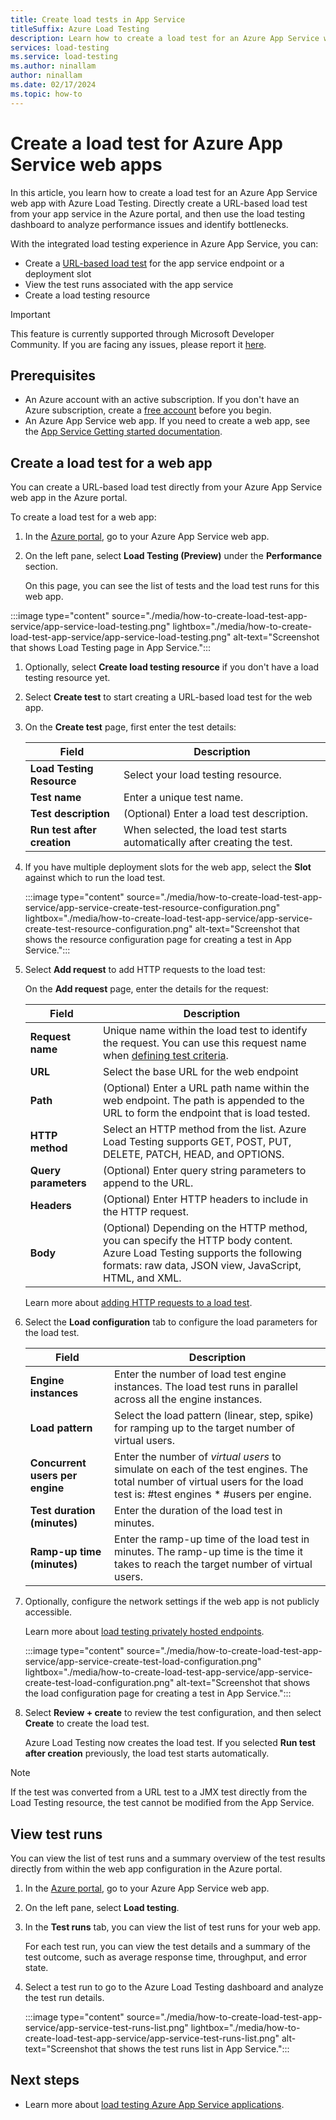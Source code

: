 ```yaml
---
title: Create load tests in App Service
titleSuffix: Azure Load Testing
description: Learn how to create a load test for an Azure App Service web app with Azure Load Testing.
services: load-testing
ms.service: load-testing
ms.author: ninallam
author: ninallam
ms.date: 02/17/2024
ms.topic: how-to
---
```


# Create a load test for Azure App Service web apps

In this article, you learn how to create a load test for an Azure App Service web app with Azure Load Testing. Directly create a URL-based load test from your app service in the Azure portal, and then use the load testing dashboard to analyze performance issues and identify bottlenecks.

With the integrated load testing experience in Azure App Service, you can:

- Create a [URL-based load test](./quickstart-create-and-run-load-test.md) for the app service endpoint or a deployment slot
- View the test runs associated with the app service
- Create a load testing resource

> [!IMPORTANT]
> This feature is currently supported through Microsoft Developer Community. If you are facing any issues, please report it [here](https://developercommunity.microsoft.com/loadtesting/report).

## Prerequisites

- An Azure account with an active subscription. If you don't have an Azure subscription, create a [free account](https://azure.microsoft.com/free/?WT.mc_id=A261C142F) before you begin.
- An Azure App Service web app. If you need to create a web app, see the [App Service Getting started documentation](/azure/app-service/getting-started).

## Create a load test for a web app

You can create a URL-based load test directly from your Azure App Service web app in the Azure portal.

To create a load test for a web app:

1. In the [Azure portal](https://portal.azure.com), go to your Azure App Service web app.

1. On the left pane, select **Load Testing (Preview)** under the **Performance** section.

    On this page, you can see the list of tests and the load test runs for this web app.
   
:::image type="content" source="./media/how-to-create-load-test-app-service/app-service-load-testing.png" lightbox="./media/how-to-create-load-test-app-service/app-service-load-testing.png" alt-text="Screenshot that shows Load Testing page in App Service.":::

1. Optionally, select **Create load testing resource** if you don't have a load testing resource yet.

1. Select **Create test** to start creating a URL-based load test for the web app.

1. On the **Create test** page, first enter the test details:

    |Field  |Description  |
    |-|-|
    | **Load Testing Resource**    | Select your load testing resource. |
    | **Test name**                | Enter a unique test name. |
    | **Test description**         | (Optional) Enter a load test description. |
    | **Run test after creation**  | When selected, the load test starts automatically after creating the test. |

1. If you have multiple deployment slots for the web app, select the **Slot** against which to run the load test.

   :::image type="content" source="./media/how-to-create-load-test-app-service/app-service-create-test-resource-configuration.png" lightbox="./media/how-to-create-load-test-app-service/app-service-create-test-resource-configuration.png" alt-text="Screenshot that shows the resource configuration page for creating a test in App Service.":::

1. Select **Add request** to add HTTP requests to the load test:

    On the **Add request** page, enter the details for the request:

    |Field  |Description  |
    |-|-|
    | **Request name** | Unique name within the load test to identify the request. You can use this request name when [defining test criteria](./how-to-define-test-criteria.md). |
    | **URL**          | Select the base URL for the web endpoint |
    | **Path**         | (Optional) Enter a URL path name within the web endpoint. The path is appended to the URL to form the endpoint that is load tested.  |
    | **HTTP method**  | Select an HTTP method from the list. Azure Load Testing supports GET, POST, PUT, DELETE, PATCH, HEAD, and OPTIONS. |
    | **Query parameters** | (Optional) Enter query string parameters to append to the URL. |
    | **Headers**          | (Optional) Enter HTTP headers to include in the HTTP request. |
    | **Body**             | (Optional) Depending on the HTTP method, you can specify the HTTP body content. Azure Load Testing supports the following formats: raw data, JSON view, JavaScript, HTML, and XML. |

    Learn more about [adding HTTP requests to a load test](./how-to-add-requests-to-url-based-test.md).

1. Select the **Load configuration** tab to configure the load parameters for the load test.


    |Field  |Description  |
    |-|-|
    | **Engine instances**            | Enter the number of load test engine instances. The load test runs in parallel across all the engine instances. |
    | **Load pattern**                | Select the load pattern (linear, step, spike) for ramping up to the target number of virtual users. |
    | **Concurrent users per engine** | Enter the number of *virtual users* to simulate on each of the test engines. The total number of virtual users for the load test is: #test engines * #users per engine. |
    | **Test duration (minutes)** | Enter the duration of the load test in minutes. |
    | **Ramp-up time (minutes)**  | Enter the ramp-up time of the load test in minutes. The ramp-up time is the time it takes to reach the target number of virtual users. |

1. Optionally, configure the network settings if the web app is not publicly accessible.

    Learn more about [load testing privately hosted endpoints](./how-to-test-private-endpoint.md).

   :::image type="content" source="./media/how-to-create-load-test-app-service/app-service-create-test-load-configuration.png" lightbox="./media/how-to-create-load-test-app-service/app-service-create-test-load-configuration.png" alt-text="Screenshot that shows the load configuration page for creating a test in App Service.":::


1. Select **Review + create** to review the test configuration, and then select **Create** to create the load test.

    Azure Load Testing now creates the load test. If you selected **Run test after creation** previously, the load test starts automatically.
   
> [!NOTE]
> If the test was converted from a URL test to a JMX test directly from the Load Testing resource, the test cannot be modified from the App Service.

## View test runs

You can view the list of test runs and a summary overview of the test results directly from within the web app configuration in the Azure portal.

1. In the [Azure portal](https://portal.azure.com), go to your Azure App Service web app.

1. On the left pane, select **Load testing**.

1. In the **Test runs** tab, you can view the list of test runs for your web app.

    For each test run, you can view the test details and a summary of the test outcome, such as average response time, throughput, and error state.

1. Select a test run to go to the Azure Load Testing dashboard and analyze the test run details.

   :::image type="content" source="./media/how-to-create-load-test-app-service/app-service-test-runs-list.png" lightbox="./media/how-to-create-load-test-app-service/app-service-test-runs-list.png" alt-text="Screenshot that shows the test runs list in App Service.":::

## Next steps

- Learn more about [load testing Azure App Service applications](./concept-load-test-app-service.md).

